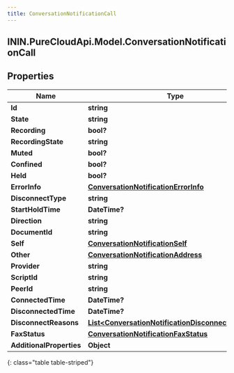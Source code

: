 ```yaml
---
title: ConversationNotificationCall
---
```

## ININ.PureCloudApi.Model.ConversationNotificationCall

## Properties

|Name | Type | Description | Notes|
|------------ | ------------- | ------------- | -------------|
| **Id** | **string** |  | [optional] |
| **State** | **string** |  | [optional] |
| **Recording** | **bool?** |  | [optional] |
| **RecordingState** | **string** |  | [optional] |
| **Muted** | **bool?** |  | [optional] |
| **Confined** | **bool?** |  | [optional] |
| **Held** | **bool?** |  | [optional] |
| **ErrorInfo** | [**ConversationNotificationErrorInfo**](ConversationNotificationErrorInfo.html) |  | [optional] |
| **DisconnectType** | **string** |  | [optional] |
| **StartHoldTime** | **DateTime?** |  | [optional] |
| **Direction** | **string** |  | [optional] |
| **DocumentId** | **string** |  | [optional] |
| **Self** | [**ConversationNotificationSelf**](ConversationNotificationSelf.html) |  | [optional] |
| **Other** | [**ConversationNotificationAddress**](ConversationNotificationAddress.html) |  | [optional] |
| **Provider** | **string** |  | [optional] |
| **ScriptId** | **string** |  | [optional] |
| **PeerId** | **string** |  | [optional] |
| **ConnectedTime** | **DateTime?** |  | [optional] |
| **DisconnectedTime** | **DateTime?** |  | [optional] |
| **DisconnectReasons** | [**List&lt;ConversationNotificationDisconnectReasons&gt;**](ConversationNotificationDisconnectReasons.html) |  | [optional] |
| **FaxStatus** | [**ConversationNotificationFaxStatus**](ConversationNotificationFaxStatus.html) |  | [optional] |
| **AdditionalProperties** | **Object** |  | [optional] |
{: class="table table-striped"}


